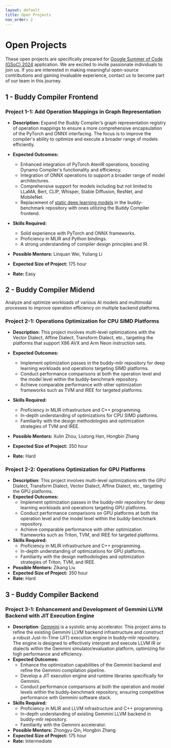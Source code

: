 ```yaml
---
layout: default
title: Open Projects
nav_order: 2
---
```


# Open Projects

These open projects are specifically prepared for [Google Summer of Code (GSoC) 2024](https://summerofcode.withgoogle.com/) application.
We are excited to invite passionate individuals to join us.
If you are interested in making meaningful open-source contributions and gaining invaluable experience,
contact us to become part of our team in this journey.

## 1 - Buddy Compiler Frontend

### Project 1-1: Add Operation Mappings in Graph Representation

- **Description:** Expand the Buddy Compiler’s graph representation registry of operation mappings to ensure a more comprehensive encapsulation of the PyTorch and ONNX interfacing. The focus is to improve the compiler's ability to optimize and execute a broader range of models efficiently.

- **Expected Outcomes:**
    - Enhanced integration of PyTorch AtenIR operations, boosting Dynamo Compiler's functionality and efficiency.
    - Integration of ONNX operations to support a broader range of model architectures.
    - Comprehensive support for models including but not limited to LLaMA, Bert, CLIP, Whisper, Stable Diffusion, ResNet, and MobileNet.
    - Replacement of [static deep learning models](https://github.com/buddy-compiler/buddy-benchmark/tree/main/benchmarks/DeepLearning/Models) in the buddy-benchmark repository with ones utilizing the Buddy Compiler frontend.

- **Skills Required:**
    - Solid experience with PyTorch and ONNX frameworks.
    - Proficiency in MLIR and Python bindings.
    - A strong understanding of compiler design principles and IR.

- **Possible Mentors:** Linquan Wei, Yuliang Li
- **Expected Size of Project:** 175 hour
- **Rate:** Easy

## 2 - Buddy Compiler Midend

Analyze and optimize workloads of various AI models and multimodal processes to improve operation efficiency on multiple backend platforms.

### Project 2-1: Operations Optimization for CPU SIMD Platforms

- **Description:** This project involves multi-level optimizations with the Vector Dialect, Affine Dialect, Transform Dialect, etc., targeting the platforms that support X86 AVX and Arm Neon instruction sets.

- **Expected Outcomes:**
    - Implement optimization passes in the buddy-mlir repository for deep learning workloads and operations targeting SIMD platforms.
    - Conduct performance comparisons at both the operation level and the model level within the buddy-benchmark repository.
    - Achieve comparable performance with other optimization frameworks such as TVM and IREE for targeted platforms.

- **Skills Required:**
    - Proficiency in MLIR infrastructure and C++ programming.
    - In-depth understanding of optimizations for CPU SIMD platforms.
    - Familiarity with the design methodologies and optimization strategies of TVM and IREE.

- **Possible Mentors:** Xulin Zhou, Liutong Han, Hongbin Zhang
- **Expected Size of Project:** 350 hour
- **Rate:** Hard

### Project 2-2: Operations Optimization for GPU Platforms

- **Description**: This project involves multi-level optimizations with the GPU Dialect, Transform Dialect, Vector Dialect, Affine Dialect, etc., targeting the GPU platforms.
- **Expected Outcomes:**
    - Implement optimization passes in the buddy-mlir repository for deep learning workloads and operations targeting GPU platforms.
    - Conduct performance comparisons on GPU platforms at both the operation level and the model level within the buddy-benchmark repository.
    - Achieve comparable performance with other optimization frameworks such as Triton, TVM, and IREE for targeted platforms.
- **Skills Required:**
    - Proficiency in MLIR infrastructure and C++ programming.
    - In-depth understanding of optimizations for GPU platforms.
    - Familiarity with the design methodologies and optimization strategies of Triton, TVM, and IREE.
- **Possible Mentors:** Zikang Liu
- **Expected Size of Project:** 350 hour
- **Rate:** Hard

## 3 - Buddy Compiler Backend

### Project 3-1: Enhancement and Development of Gemmini LLVM Backend with JIT Execution Engine

- **Description**: [Gemmini](https://github.com/ucb-bar/gemmini) is a systolic array accelerator. This project aims to refine the existing Gemmini LLVM backend infrastructure and construct a robust Just-In-Time (JIT) execution engine in buddy-mlir repository. The engine is designed to effectively interpret and execute LLVM IR or dialects within the Gemmini simulator/evaluation platform, optimizing for high performance and efficiency.
- **Expected Outcomes:**
    - Enhance the optimization capabilities of the Gemmini backend and refine the Gemmini compilation pipeline.
    - Develop a JIT execution engine and runtime libraries specifically for Gemmini.
    - Conduct performance comparisons at both the operation and model levels within the buddy-benchmark repository, ensuring competitive performance with Gemmini software stack.
- **Skills Required:**
    - Proficiency in MLIR and LLVM infrastructure and C++ programming.
    - In-depth understanding of existing Gemmini LLVM backend in buddy-mlir repository.
    - Familiarity with the Gemmini accelerator.
- **Possible Mentors:** Zhongyu Qin, Hongbin Zhang
- **Expected Size of Project:** 175 hour
- **Rate:** Intermediate
